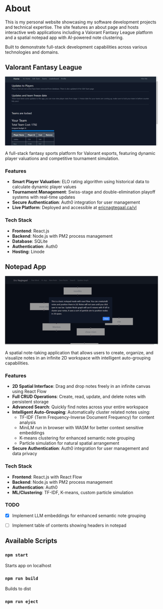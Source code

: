 # About
This is my personal website showcasing my software development projects and technical expertise. The site features an about page and hosts interactive web applications including a Valorant Fantasy League platform and a spatial notepad app with AI-powered note clustering.

Built to demonstrate full-stack development capabilities across various technologies and domains.

## Valorant Fantasy League
![Notepad Demo](public/vldemo.gif)

A full-stack fantasy sports platform for Valorant esports, featuring dynamic player valuations and competitive tournament simulation.
### Features

- **Smart Player Valuation**: ELO rating algorithm using historical data to calculate dynamic player values
- **Tournament Management**: Swiss-stage and double-elimination playoff systems with real-time updates
- **Secure Authentication**: Auth0 integration for user management
- **Live Platform**: Deployed and accessible at [ericnagtegaal.ca/vl](https://ericnagtegaal.ca/vl)

### Tech Stack

- **Frontend**: React.js
- **Backend**: Node.js with PM2 process management
- **Database**: SQLite
- **Authentication**: Auth0
- **Hosting**: Linode


## Notepad App
![Notepad Demo](public/notepaddemo.gif)

A spatial note-taking application that allows users to create, organize, and visualize notes in an infinite 2D workspace with intelligent auto-grouping capabilities.

### Features

- **2D Spatial Interface**: Drag and drop notes freely in an infinite canvas using React Flow
- **Full CRUD Operations**: Create, read, update, and delete notes with persistent storage
- **Advanced Search**: Quickly find notes across your entire workspace
- **Intelligent Auto-Grouping**: Automatically cluster related notes using:
  - TF-IDF (Term Frequency-Inverse Document Frequency) for content analysis
  - MiniLM run in browser with WASM for better context sensitive embeddings 
  - K-means clustering for enhanced semantic note grouping
  - Particle simulation for natural spatial arrangement
- **Secure Authentication**: Auth0 integration for user management and data privacy

### Tech Stack
- **Frontend**: React.js with React Flow
- **Backend**: Node.js with PM2 process management
- **Authentication**: Auth0
- **ML/Clustering**: TF-IDF, K-means, custom particle simulation

### TODO

- [x] Implement LLM embeddings for enhanced semantic note grouping
- [ ] Implement table of contents showing headers in notepad


## Available Scripts

### `npm start`
Starts app on localhost

### `npm run build`
Builds to dist

### `npm run eject`
